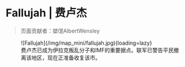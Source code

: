 # Fallujah | 费卢杰

> 页面贡献者：桀氓AlbertWensley

<figure markdown>
  ![Fallujah](/img/map_mini/fallujah.jpg){loading=lazy}
  <figcaption>费卢杰已成为伊拉克叛乱分子和IMF的重要据点。联军已警告平民撤离该地区，现在正准备收复该市。</figcaption>
</figure>
